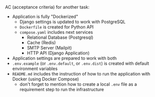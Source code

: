 AC (acceptance criteria) for another task:

- Application is fully "Dockerized"
  - Django settings is updated to work with PostgreSQL
  - `Dockerfile` is created for Python API
  - `compose.yaml` includes next services
    - Relational Database (Postgresql)
    - Cache (Redis)
    - SMTP Server (Mailpit)
    - HTTP API (Django Application)
- Application settings are prepared to work with both
- `.env.example` (or `.env.default`, or `.env.dist`) is created with default environment variables
- `README.md` includes the instruction of how to run the application with Docker (using Docker Compose)
  - don't forget to mention how to create a local `.env` file as a requirement step to run the infrastructure

